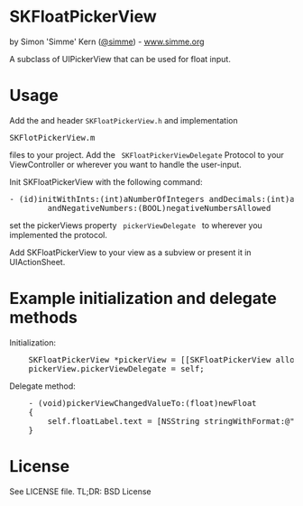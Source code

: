 SKFloatPickerView
=================
by Simon 'Simme' Kern (<a href="http://www.twitter.com/0xsimme">@simme</a>) -  <a href="http://www.simme.org">www.simme.org</a>

A subclass of UIPickerView that can be used for float input.


Usage
=================
Add the  and header <code>SKFloatPickerView.h</code> and implementation <pre>SKFlotPickerView.m</pre> files to your project.
Add the <code> SKFloatPickerViewDelegate</code> Protocol to your ViewController or wherever you want to handle the user-input.
	
Init SKFloatPickerView with the following command:
<pre>- (id)initWithInts:(int)aNumberOfIntegers andDecimals:(int)aNumberOfDecimals
		andNegativeNumbers:(BOOL)negativeNumbersAllowed</pre>

set the pickerViews property  <code> pickerViewDelegate </code> to wherever you implemented the <code><SKFloatPickerViewDelegate></code> protocol.

Add SKFloatPickerView to your view as a subview or present it in UIActionSheet.

Example initialization and delegate methods
=================
Initialization:
<pre>
	SKFloatPickerView *pickerView = [[SKFloatPickerView alloc]initWithInts:2 andDecimals:2 andNegativeNumbers:YES];
	pickerView.pickerViewDelegate = self;
</pre>
Delegate method:
<pre>
	- (void)pickerViewChangedValueTo:(float)newFloat
	{
	    self.floatLabel.text = [NSString stringWithFormat:@"%2.2f",newFloat];
	}
</pre>

License
=================
See LICENSE file. TL;DR: BSD License